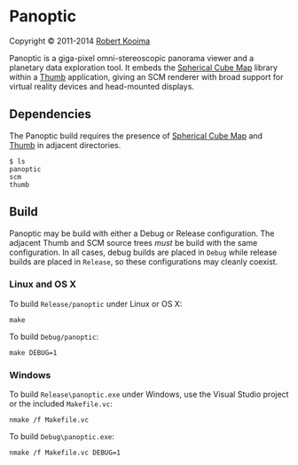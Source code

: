# Panoptic

Copyright &copy; 2011-2014 [Robert Kooima](http://kooima.net)

Panoptic is a giga-pixel omni-stereoscopic panorama viewer and a planetary data exploration tool. It embeds the [Spherical Cube Map](https://github.com/rlk/scm) library within a [Thumb](https://github.com/rlk/thumb) application, giving an SCM renderer with broad support for virtual reality devices and head-mounted displays.

## Dependencies

The Panoptic build requires the presence of [Spherical Cube Map](https://github.com/rlk/scm) and [Thumb](https://github.com/rlk/thumb) in adjacent directories.

	$ ls
	panoptic
	scm
	thumb

## Build

Panoptic may be build with either a Debug or Release configuration. The adjacent Thumb and SCM source trees *must* be build with the same configuration. In all cases, debug builds are placed in `Debug` while release builds are placed in `Release`, so these configurations may cleanly coexist.

### Linux and OS X

To build `Release/panoptic` under Linux or OS X:

	make

To build `Debug/panoptic`:

	make DEBUG=1

### Windows

To build `Release\panoptic.exe` under Windows, use the Visual Studio project or the included `Makefile.vc`:

	nmake /f Makefile.vc

To build `Debug\panoptic.exe`:

	nmake /f Makefile.vc DEBUG=1
